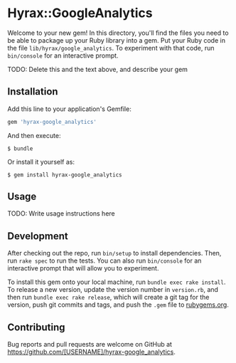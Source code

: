 # Hyrax::GoogleAnalytics

Welcome to your new gem! In this directory, you'll find the files you need to be able to package up your Ruby library into a gem. Put your Ruby code in the file `lib/hyrax/google_analytics`. To experiment with that code, run `bin/console` for an interactive prompt.

TODO: Delete this and the text above, and describe your gem

## Installation

Add this line to your application's Gemfile:

```ruby
gem 'hyrax-google_analytics'
```

And then execute:

    $ bundle

Or install it yourself as:

    $ gem install hyrax-google_analytics

## Usage

TODO: Write usage instructions here

## Development

After checking out the repo, run `bin/setup` to install dependencies. Then, run `rake spec` to run the tests. You can also run `bin/console` for an interactive prompt that will allow you to experiment.

To install this gem onto your local machine, run `bundle exec rake install`. To release a new version, update the version number in `version.rb`, and then run `bundle exec rake release`, which will create a git tag for the version, push git commits and tags, and push the `.gem` file to [rubygems.org](https://rubygems.org).

## Contributing

Bug reports and pull requests are welcome on GitHub at https://github.com/[USERNAME]/hyrax-google_analytics.

